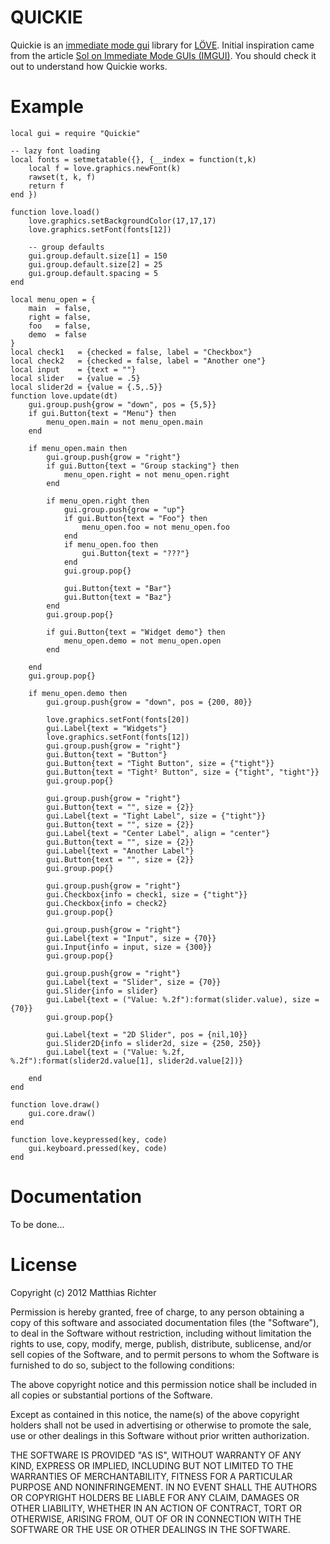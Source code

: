 # QUICKIE

Quickie is an [immediate mode gui][IMGUI] library for [L&Ouml;VE][LOVE]. Initial inspiration came from the article [Sol on Immediate Mode GUIs (IMGUI)][Sol]. You should check it out to understand how Quickie works.


# Example

    local gui = require "Quickie"

    -- lazy font loading
    local fonts = setmetatable({}, {__index = function(t,k)
        local f = love.graphics.newFont(k)
        rawset(t, k, f)
        return f
    end })

    function love.load()
        love.graphics.setBackgroundColor(17,17,17)
        love.graphics.setFont(fonts[12])

        -- group defaults
        gui.group.default.size[1] = 150
        gui.group.default.size[2] = 25
        gui.group.default.spacing = 5
    end

    local menu_open = {
        main  = false,
        right = false,
        foo   = false,
        demo  = false
    }
    local check1   = {checked = false, label = "Checkbox"}
    local check2   = {checked = false, label = "Another one"}
    local input    = {text = ""}
    local slider   = {value = .5}
    local slider2d = {value = {.5,.5}}
    function love.update(dt)
        gui.group.push{grow = "down", pos = {5,5}}
        if gui.Button{text = "Menu"} then
            menu_open.main = not menu_open.main
        end

        if menu_open.main then
            gui.group.push{grow = "right"}
            if gui.Button{text = "Group stacking"} then
                menu_open.right = not menu_open.right
            end

            if menu_open.right then
                gui.group.push{grow = "up"}
                if gui.Button{text = "Foo"} then
                    menu_open.foo = not menu_open.foo
                end
                if menu_open.foo then
                    gui.Button{text = "???"}
                end
                gui.group.pop{}

                gui.Button{text = "Bar"}
                gui.Button{text = "Baz"}
            end
            gui.group.pop{}

            if gui.Button{text = "Widget demo"} then
                menu_open.demo = not menu_open.open
            end

        end
        gui.group.pop{}

        if menu_open.demo then
            gui.group.push{grow = "down", pos = {200, 80}}

            love.graphics.setFont(fonts[20])
            gui.Label{text = "Widgets"}
            love.graphics.setFont(fonts[12])
            gui.group.push{grow = "right"}
            gui.Button{text = "Button"}
            gui.Button{text = "Tight Button", size = {"tight"}}
            gui.Button{text = "Tight² Button", size = {"tight", "tight"}}
            gui.group.pop{}

            gui.group.push{grow = "right"}
            gui.Button{text = "", size = {2}}
            gui.Label{text = "Tight Label", size = {"tight"}}
            gui.Button{text = "", size = {2}}
            gui.Label{text = "Center Label", align = "center"}
            gui.Button{text = "", size = {2}}
            gui.Label{text = "Another Label"}
            gui.Button{text = "", size = {2}}
            gui.group.pop{}

            gui.group.push{grow = "right"}
            gui.Checkbox{info = check1, size = {"tight"}}
            gui.Checkbox{info = check2}
            gui.group.pop{}

            gui.group.push{grow = "right"}
            gui.Label{text = "Input", size = {70}}
            gui.Input{info = input, size = {300}}
            gui.group.pop{}

            gui.group.push{grow = "right"}
            gui.Label{text = "Slider", size = {70}}
            gui.Slider{info = slider}
            gui.Label{text = ("Value: %.2f"):format(slider.value), size = {70}}
            gui.group.pop{}

            gui.Label{text = "2D Slider", pos = {nil,10}}
            gui.Slider2D{info = slider2d, size = {250, 250}}
            gui.Label{text = ("Value: %.2f, %.2f"):format(slider2d.value[1], slider2d.value[2])}

        end
    end

    function love.draw()
        gui.core.draw()
    end

    function love.keypressed(key, code)
        gui.keyboard.pressed(key, code)
    end


# Documentation

To be done...


# License

Copyright (c) 2012 Matthias Richter

Permission is hereby granted, free of charge, to any person obtaining a copy
of this software and associated documentation files (the "Software"), to deal
in the Software without restriction, including without limitation the rights
to use, copy, modify, merge, publish, distribute, sublicense, and/or sell
copies of the Software, and to permit persons to whom the Software is
furnished to do so, subject to the following conditions:

The above copyright notice and this permission notice shall be included in
all copies or substantial portions of the Software.

Except as contained in this notice, the name(s) of the above copyright holders
shall not be used in advertising or otherwise to promote the sale, use or
other dealings in this Software without prior written authorization.

THE SOFTWARE IS PROVIDED "AS IS", WITHOUT WARRANTY OF ANY KIND, EXPRESS OR
IMPLIED, INCLUDING BUT NOT LIMITED TO THE WARRANTIES OF MERCHANTABILITY,
FITNESS FOR A PARTICULAR PURPOSE AND NONINFRINGEMENT. IN NO EVENT SHALL THE
AUTHORS OR COPYRIGHT HOLDERS BE LIABLE FOR ANY CLAIM, DAMAGES OR OTHER
LIABILITY, WHETHER IN AN ACTION OF CONTRACT, TORT OR OTHERWISE, ARISING FROM,
OUT OF OR IN CONNECTION WITH THE SOFTWARE OR THE USE OR OTHER DEALINGS IN
THE SOFTWARE.


[LOVE]: http://love2d.org
[IMGUI]: http://www.mollyrocket.com/forums/viewforum.php?f=10
[Sol]: http://sol.gfxile.net/imgui/
